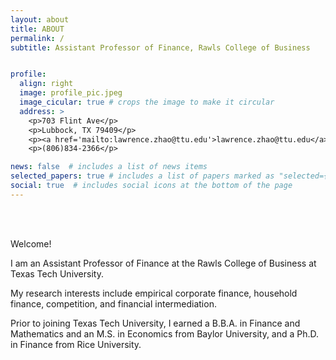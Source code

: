 ```yaml
---
layout: about
title: ABOUT
permalink: /
subtitle: Assistant Professor of Finance, Rawls College of Business


profile:
  align: right
  image: profile_pic.jpeg
  image_cicular: true # crops the image to make it circular
  address: >
    <p>703 Flint Ave</p>
    <p>Lubbock, TX 79409</p>
    <p><a href='mailto:lawrence.zhao@ttu.edu'>lawrence.zhao@ttu.edu</a></p>
    <p>(806)834-2366</p>

news: false  # includes a list of news items
selected_papers: true # includes a list of papers marked as "selected={true}"
social: true  # includes social icons at the bottom of the page
---
```


<br/><br/>

Welcome!

I am an Assistant Professor of Finance at the Rawls College of Business at Texas Tech University.

My research interests include empirical corporate finance, household finance, competition, and financial intermediation. 

Prior to joining Texas Tech University, I earned a B.B.A. in Finance and Mathematics and an M.S. in Economics from Baylor University, and a Ph.D. in Finance from Rice University.

